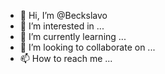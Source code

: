 - 👋 Hi, I’m @Beckslavo
- 👀 I’m interested in ...
- 🌱 I’m currently learning ...
- 💞️ I’m looking to collaborate on ...
- 📫 How to reach me ...

<!---
Beckslavo/Beckslavo is a ✨ special ✨ repository because its `README.md` (this file) appears on your GitHub profile.
You can click the Preview link to take a look at your changes.
--->
